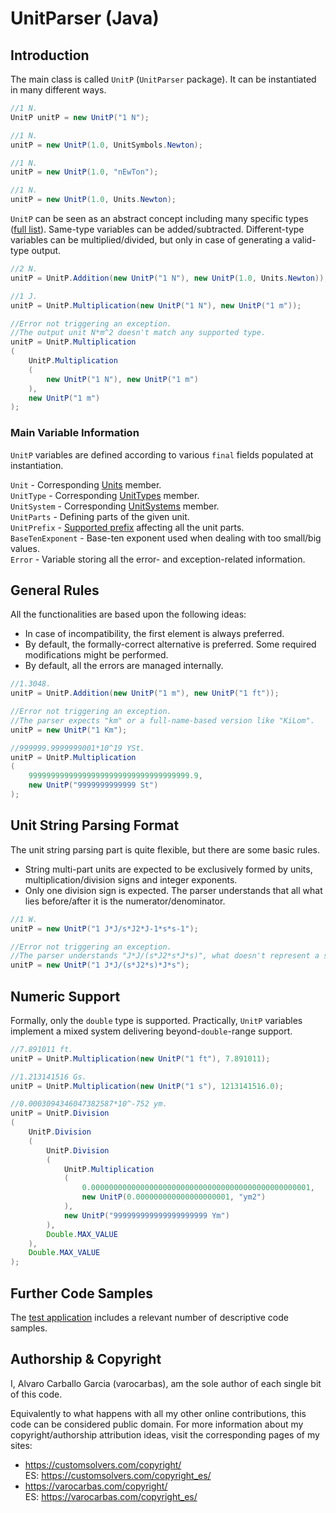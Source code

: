 # UnitParser (Java) 

## Introduction
The main class is called ```UnitP``` (```UnitParser``` package). It can be instantiated in many different ways.

```Java
//1 N.
UnitP unitP = new UnitP("1 N"); 

//1 N.
unitP = new UnitP(1.0, UnitSymbols.Newton);

//1 N.
unitP = new UnitP(1.0, "nEwTon");

//1 N.
unitP = new UnitP(1.0, Units.Newton);
```

```UnitP``` can be seen as an abstract concept including many specific types ([full list](https://github.com/varocarbas/FlexibleParser_Java/blob/master/all_code/UnitParser/src_Public/UnitParser/UnitTypes.java)). Same-type variables can be added/subtracted. Different-type variables can be multiplied/divided, but only in case of generating a valid-type output.

```Java
//2 N.
unitP = UnitP.Addition(new UnitP("1 N"), new UnitP(1.0, Units.Newton));

//1 J.
unitP = UnitP.Multiplication(new UnitP("1 N"), new UnitP("1 m"));

//Error not triggering an exception. 
//The output unit N*m^2 doesn't match any supported type.
unitP = UnitP.Multiplication
(
	UnitP.Multiplication
	(
		new UnitP("1 N"), new UnitP("1 m")
	), 
	new UnitP("1 m")
); 
```

### Main Variable Information
```UnitP``` variables are defined according to various ```final``` fields populated at instantiation.

```Unit``` - Corresponding [Units](https://github.com/varocarbas/FlexibleParser_Java/blob/master/all_code/UnitParser/src_Public/UnitParser/Units.java) member.<br>
```UnitType``` - Corresponding [UnitTypes](https://github.com/varocarbas/FlexibleParser_Java/blob/master/all_code/UnitParser/src_Public/UnitParser/UnitTypes.java) member.<br>
```UnitSystem``` - Corresponding [UnitSystems](https://github.com/varocarbas/FlexibleParser_Java/blob/master/all_code/UnitParser/src_Public/UnitParser/UnitSystems.java) member.<br>
```UnitParts``` - Defining parts of the given unit.<br>
```UnitPrefix``` - [Supported prefix](https://github.com/varocarbas/FlexibleParser_Java/blob/master/all_code/UnitParser/src_Public/UnitParser/Prefix.java) affecting all the unit parts.<br>
```BaseTenExponent``` - Base-ten exponent used when dealing with too small/big values.<br>
```Error``` - Variable storing all the error- and exception-related information.

## General Rules

All the functionalities are based upon the following ideas:
- In case of incompatibility, the first element is always preferred.
- By default, the formally-correct alternative is preferred. Some required modifications might be performed.
- By default, all the errors are managed internally.

```Java
//1.3048.
unitP = UnitP.Addition(new UnitP("1 m"), new UnitP("1 ft")); 

//Error not triggering an exception. 
//The parser expects "km" or a full-name-based version like "KiLom".
unitP = new UnitP("1 Km"); 

//999999.9999999001*10^19 YSt.
unitP = UnitP.Multiplication
(
	999999999999999999999999999999999999.9,
	new UnitP("9999999999999 St")
); 
```

## Unit String Parsing Format

The unit string parsing part is quite flexible, but there are some basic rules.
- String multi-part units are expected to be exclusively formed by units, multiplication/division signs and integer exponents.
- Only one division sign is expected. The parser understands that all what lies before/after it is the numerator/denominator.

```Java
//1 W.
unitP = new UnitP("1 J*J/s*J2*J-1*s*s-1");

//Error not triggering an exception. 
//The parser understands "J*J/(s*J2*s*J*s)", what doesn't represent a supported type.
unitP = new UnitP("1 J*J/(s*J2*s)*J*s");
```

## Numeric Support
Formally, only the ```double``` type is supported. Practically, ```UnitP``` variables implement a mixed system delivering beyond-```double```-range support. 

```Java
//7.891011 ft.
unitP = UnitP.Multiplication(new UnitP("1 ft"), 7.891011);

//1.213141516 Gs.
unitP = UnitP.Multiplication(new UnitP("1 s"), 1213141516.0);

//0.0003094346047382587*10^-752 ym.
unitP = UnitP.Division
(
	UnitP.Division
	(
		UnitP.Division
		(
			UnitP.Multiplication
			(
				0.0000000000000000000000000000000000000000000000001,
				new UnitP(0.000000000000000000001, "ym2")
			),
			new UnitP("999999999999999999999 Ym")
		),
		Double.MAX_VALUE
	),
	Double.MAX_VALUE
);
```

## Further Code Samples
The [test application](https://github.com/varocarbas/FlexibleParser_Java/blob/master/all_code/Test/src/Parts/UnitParser.java) includes a relevant number of descriptive code samples. 

## Authorship & Copyright

I, Alvaro Carballo Garcia (varocarbas), am the sole author of each single bit of this code.

Equivalently to what happens with all my other online contributions, this code can be considered public domain. For more information about my copyright/authorship attribution ideas, visit the corresponding pages of my sites:
- https://customsolvers.com/copyright/<br/> 
ES: https://customsolvers.com/copyright_es/
- https://varocarbas.com/copyright/<br/>ES: https://varocarbas.com/copyright_es/
